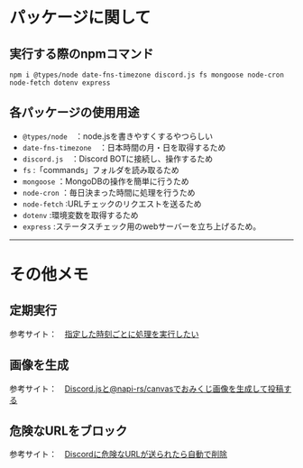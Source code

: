 # パッケージに関して
## 実行する際のnpmコマンド
```
npm i @types/node date-fns-timezone discord.js fs mongoose node-cron node-fetch dotenv express
```
## 各パッケージの使用用途
- `@types/node`　：node.jsを書きやすくするやつらしい
- `date-fns-timezone`　：日本時間の月・日を取得するため
- `discord.js`　：Discord BOTに接続し、操作するため
- `fs` :「commands」フォルダを読み取るため
- `mongoose` ：MongoDBの操作を簡単に行うため
- `node-cron` ：毎日決まった時間に処理を行うため
- `node-fetch` :URLチェックのリクエストを送るため
- `dotenv` :環境変数を取得するため
- `express` :ステータスチェック用のwebサーバーを立ち上げるため。

---
# その他メモ
## 定期実行
参考サイト：　[指定した時刻ごとに処理を実行したい](https://scrapbox.io/discordjs-japan/%E6%8C%87%E5%AE%9A%E3%81%97%E3%81%9F%E6%99%82%E5%88%BB%E3%81%94%E3%81%A8%E3%81%AB%E5%87%A6%E7%90%86%E3%82%92%E5%AE%9F%E8%A1%8C%E3%81%97%E3%81%9F%E3%81%84)

## 画像を生成
参考サイト：　[Discord.jsと@napi-rs/canvasでおみくじ画像を生成して投稿する](https://qiita.com/Fuses-Garage/items/d5c1e1d1d0366474c318)

## 危険なURLをブロック
参考サイト：　[Discordに危険なURLが送られたら自動で削除](https://qiita.com/narikakun/items/794d9cf57bf6dd2eba46)
